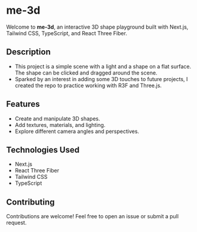 # me-3d

Welcome to **me-3d**, an interactive 3D shape playground built with Next.js, Tailwind CSS, TypeScript, and React Three Fiber.

## Description

- This project is a simple scene with a light and a shape on a flat surface. The shape can be clicked and dragged around the scene.
- Sparked by an interest in adding some 3D touches to future projects, I created the repo to practice working with R3F and Three.js.

## Features

- Create and manipulate 3D shapes.
- Add textures, materials, and lighting.
- Explore different camera angles and perspectives.

## Technologies Used

- Next.js
- React Three Fiber
- Tailwind CSS
- TypeScript

## Contributing

Contributions are welcome! Feel free to open an issue or submit a pull request.

